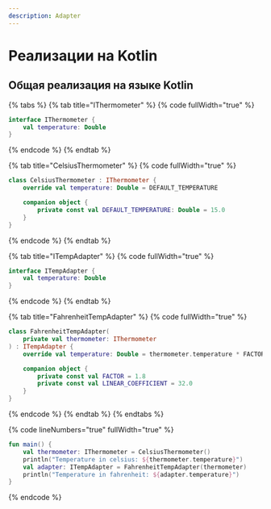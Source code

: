 ```yaml
---
description: Adapter
---
```


# Реализации на Kotlin

## Общая реализация на языке Kotlin

{% tabs %}
{% tab title="IThermometer" %}
{% code fullWidth="true" %}
```kotlin
interface IThermometer {
    val temperature: Double
}
```
{% endcode %}
{% endtab %}

{% tab title="CelsiusThermometer" %}
{% code fullWidth="true" %}
```kotlin
class CelsiusThermometer : IThermometer {
    override val temperature: Double = DEFAULT_TEMPERATURE

    companion object {
        private const val DEFAULT_TEMPERATURE: Double = 15.0
    }
}
```
{% endcode %}
{% endtab %}

{% tab title="ITempAdapter" %}
{% code fullWidth="true" %}
```kotlin
interface ITempAdapter {
    val temperature: Double
}
```
{% endcode %}
{% endtab %}

{% tab title="FahrenheitTempAdapter" %}
{% code fullWidth="true" %}
```kotlin
class FahrenheitTempAdapter(
    private val thermometer: IThermometer
) : ITempAdapter {
    override val temperature: Double = thermometer.temperature * FACTOR + LINEAR_COEFFICIENT

    companion object {
        private const val FACTOR = 1.8
        private const val LINEAR_COEFFICIENT = 32.0
    }
}
```
{% endcode %}
{% endtab %}
{% endtabs %}

{% code lineNumbers="true" fullWidth="true" %}
```kotlin
fun main() {
    val thermometer: IThermometer = CelsiusThermometer()
    println("Temperature in celsius: ${thermometer.temperature}")
    val adapter: ITempAdapter = FahrenheitTempAdapter(thermometer)
    println("Temperature in fahrenheit: ${adapter.temperature}")
}
```
{% endcode %}
